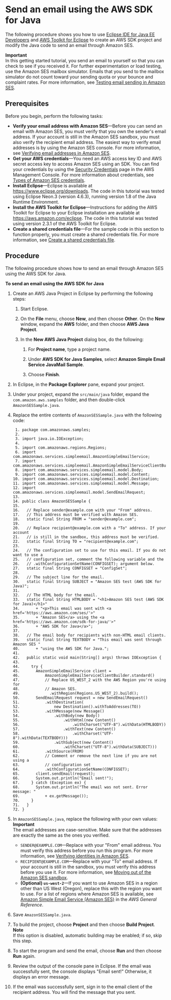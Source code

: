 # Send an email using the AWS SDK for Java<a name="send-using-sdk-java"></a>

The following procedure shows you how to use [Eclipse IDE for Java EE Developers](http://www.eclipse.org/) and [AWS Toolkit for Eclipse](https://docs.aws.amazon.com/AWSToolkitEclipse/latest/GettingStartedGuide/) to create an AWS SDK project and modify the Java code to send an email through Amazon SES\. 

**Important**  
In this getting started tutorial, you send an email to yourself so that you can check to see if you received it\. For further experimentation or load testing, use the Amazon SES mailbox simulator\. Emails that you send to the mailbox simulator do not count toward your sending quota or your bounce and complaint rates\. For more information, see [Testing email sending in Amazon SES](send-email-simulator.md)\.

## Prerequisites<a name="send-using-sdk-java-prerequisites"></a>

Before you begin, perform the following tasks:
+ **Verify your email address with Amazon SES**—Before you can send an email with Amazon SES, you must verify that you own the sender's email address\. If your account is still in the Amazon SES sandbox, you must also verify the recipient email address\. The easiest way to verify email addresses is by using the Amazon SES console\. For more information, see [Verifying email addresses in Amazon SES](verify-email-addresses.md)\. 
+ **Get your AWS credentials**—You need an AWS access key ID and AWS secret access key to access Amazon SES using an SDK\. You can find your credentials by using the [Security Credentials](https://console.aws.amazon.com/iam/home?#security_credential) page in the AWS Management Console\. For more information about credentials, see [Types of Amazon SES credentials](send-email-concepts-credentials.md)\.
+ **Install Eclipse**—Eclipse is available at [https://www\.eclipse\.org/downloads](https://www.eclipse.org/downloads)\. The code in this tutorial was tested using Eclipse Neon\.3 \(version 4\.6\.3\), running version 1\.8 of the Java Runtime Environment\.
+ **Install the AWS Toolkit for Eclipse**—Instructions for adding the AWS Toolkit for Eclipse to your Eclipse installation are available at [https://aws\.amazon\.com/eclipse](https://aws.amazon.com/eclipse)\. The code in this tutorial was tested using version 2\.3\.1 of the AWS Toolkit for Eclipse\.
+ **Create a shared credentials file**—For the sample code in this section to function properly, you must create a shared credentials file\. For more information, see [Create a shared credentials file](create-shared-credentials-file.md)\.

## Procedure<a name="send-using-sdk-java-procedure"></a>

The following procedure shows how to send an email through Amazon SES using the AWS SDK for Java\.

**To send an email using the AWS SDK for Java**

1. Create an AWS Java Project in Eclipse by performing the following steps:

   1. Start Eclipse\.

   1. On the **File** menu, choose **New**, and then choose **Other**\. On the **New** window, expand the **AWS** folder, and then choose **AWS Java Project**\.

   1. In the **New AWS Java Project** dialog box, do the following:

      1. For **Project name**, type a project name\.

      1. Under **AWS SDK for Java Samples**, select **Amazon Simple Email Service JavaMail Sample**\.

      1. Choose **Finish**\.

1. In Eclipse, in the **Package Explorer** pane, expand your project\.

1. Under your project, expand the `src/main/java` folder, expand the `com.amazon.aws.samples` folder, and then double\-click `AmazonSESSample.java`\.

1. Replace the entire contents of `AmazonSESSample.java` with the following code:

   ```
    1. package com.amazonaws.samples;
    2. 
    3. import java.io.IOException;
    4. 
    5. import com.amazonaws.regions.Regions;
    6. import com.amazonaws.services.simpleemail.AmazonSimpleEmailService;
    7. import com.amazonaws.services.simpleemail.AmazonSimpleEmailServiceClientBuilder;
    8. import com.amazonaws.services.simpleemail.model.Body;
    9. import com.amazonaws.services.simpleemail.model.Content;
   10. import com.amazonaws.services.simpleemail.model.Destination;
   11. import com.amazonaws.services.simpleemail.model.Message;
   12. import com.amazonaws.services.simpleemail.model.SendEmailRequest; 
   13. 
   14. public class AmazonSESSample {
   15. 
   16.   // Replace sender@example.com with your "From" address.
   17.   // This address must be verified with Amazon SES.
   18.   static final String FROM = "sender@example.com";
   19. 
   20.   // Replace recipient@example.com with a "To" address. If your account
   21.   // is still in the sandbox, this address must be verified.
   22.   static final String TO = "recipient@example.com";
   23. 
   24.   // The configuration set to use for this email. If you do not want to use a
   25.   // configuration set, comment the following variable and the 
   26.   // .withConfigurationSetName(CONFIGSET); argument below.
   27.   static final String CONFIGSET = "ConfigSet";
   28. 
   29.   // The subject line for the email.
   30.   static final String SUBJECT = "Amazon SES test (AWS SDK for Java)";
   31.   
   32.   // The HTML body for the email.
   33.   static final String HTMLBODY = "<h1>Amazon SES test (AWS SDK for Java)</h1>"
   34.       + "<p>This email was sent with <a href='https://aws.amazon.com/ses/'>"
   35.       + "Amazon SES</a> using the <a href='https://aws.amazon.com/sdk-for-java/'>" 
   36.       + "AWS SDK for Java</a>";
   37. 
   38.   // The email body for recipients with non-HTML email clients.
   39.   static final String TEXTBODY = "This email was sent through Amazon SES "
   40.       + "using the AWS SDK for Java.";
   41. 
   42.   public static void main(String[] args) throws IOException {
   43. 
   44.     try {
   45.       AmazonSimpleEmailService client = 
   46.           AmazonSimpleEmailServiceClientBuilder.standard()
   47.           // Replace US_WEST_2 with the AWS Region you're using for
   48.           // Amazon SES.
   49.             .withRegion(Regions.US_WEST_2).build();
   50.       SendEmailRequest request = new SendEmailRequest()
   51.           .withDestination(
   52.               new Destination().withToAddresses(TO))
   53.           .withMessage(new Message()
   54.               .withBody(new Body()
   55.                   .withHtml(new Content()
   56.                       .withCharset("UTF-8").withData(HTMLBODY))
   57.                   .withText(new Content()
   58.                       .withCharset("UTF-8").withData(TEXTBODY)))
   59.               .withSubject(new Content()
   60.                   .withCharset("UTF-8").withData(SUBJECT)))
   61.           .withSource(FROM)
   62.           // Comment or remove the next line if you are not using a
   63.           // configuration set
   64.           .withConfigurationSetName(CONFIGSET);
   65.       client.sendEmail(request);
   66.       System.out.println("Email sent!");
   67.     } catch (Exception ex) {
   68.       System.out.println("The email was not sent. Error message: " 
   69.           + ex.getMessage());
   70.     }
   71.   }
   72. }
   ```

1. In `AmazonSESSample.java`, replace the following with your own values:
**Important**  
The email addresses are case\-sensitive\. Make sure that the addresses are exactly the same as the ones you verified\.
   + `SENDER@EXAMPLE.COM`—Replace with your "From" email address\. You must verify this address before you run this program\. For more information, see [Verifying identities in Amazon SES](verify-addresses-and-domains.md)\.
   + `RECIPIENT@EXAMPLE.COM`—Replace with your "To" email address\. If your account is still in the sandbox, you must verify this address before you use it\. For more information, see [Moving out of the Amazon SES sandbox](request-production-access.md)\.
   + **\(Optional\) `us-west-2`**—If you want to use Amazon SES in a region other than US West \(Oregon\), replace this with the region you want to use\. For a list of regions where Amazon SES is available, see [Amazon Simple Email Service \(Amazon SES\)](https://docs.aws.amazon.com/general/latest/gr/rande.html#ses_region) in the *AWS General Reference*\.

1. Save `AmazonSESSample.java`\.

1. To build the project, choose **Project** and then choose **Build Project**\.
**Note**  
If this option is disabled, automatic building may be enabled; if so, skip this step\.

1. To start the program and send the email, choose **Run** and then choose **Run** again\.

1. Review the output of the console pane in Eclipse\. If the email was successfully sent, the console displays "Email sent\!" Otherwise, it displays an error message\.

1. If the email was successfully sent, sign in to the email client of the recipient address\. You will find the message that you sent\.
